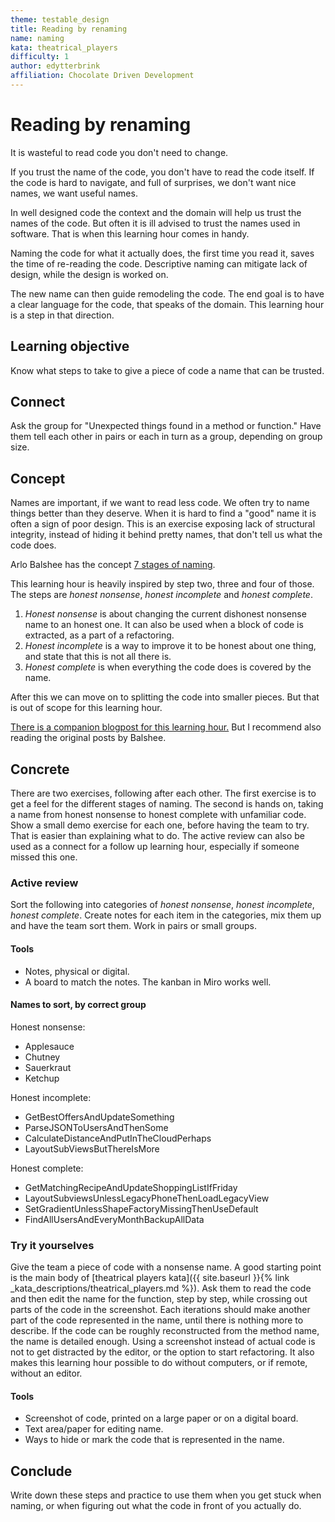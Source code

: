 ```yaml
---
theme: testable_design
title: Reading by renaming
name: naming
kata: theatrical_players
difficulty: 1
author: edytterbrink
affiliation: Chocolate Driven Development
---
```


# Reading by renaming

It is wasteful to read code you don't need to change.

If you trust the name of the code, you don't have to read the code itself.
If the code is hard to navigate, and full of surprises,
we don't want nice names, we want useful names.

In well designed code the context and the domain will help us trust the names of the code.
But often it is ill advised to trust the names used in software.
That is when this learning hour comes in handy.


Naming the code for what it actually does, 
the first time you read it, 
saves the time of re-reading the code.
Descriptive naming can mitigate lack of design,
while the design is worked on.


The new name can then guide remodeling the code.
The end goal is to have a clear language for the code, that speaks of the domain.
This learning hour is a step in that direction. 

## Learning objective
Know what steps to take to give a piece of code a name that can be trusted.

## Connect

Ask the group for "Unexpected things found in a method or function."
Have them tell each other in pairs or each in turn as a group, depending on group size. 


## Concept
Names are important, if we want to read less code. 
We often try to name things better than they deserve. 
When it is hard to find a "good" name it is often a sign of poor design.
This is an exercise exposing lack of structural integrity,
instead of hiding it behind pretty names, that don't tell us what the code does.

Arlo Balshee has the concept
[7 stages of naming]( https://www.digdeeproots.com/articles/c/series/).

This learning hour is heavily inspired by step two, three and four of those.
The steps are *honest nonsense*, *honest incomplete* and *honest complete*.


1. *Honest nonsense* is about changing the current dishonest nonsense name to an honest one.
It can also be used when a block of code is extracted, as a part of a refactoring.
2. *Honest incomplete* is a way to improve it to be honest about one thing, 
and state that this is not all there is.
3. *Honest complete* is when everything the code does is covered by the name.

After this we can move on to splitting the code into smaller pieces.
But that is out of scope for this learning hour.

[There is a companion blogpost for this learning hour.](https://www.chocolatedrivendevelopment.com/2022/10/10/whats-in-a-name/)
But I recommend also reading the original posts by Balshee.

## Concrete
There are two exercises, following after each other.
The first exercise is to get a feel for the different stages of naming.
The second is hands on, taking a name from honest nonsense to honest complete with unfamiliar code.
Show a small demo exercise for each one, before having the team to try.
That is easier than explaining what to do.
The active review can also be used as a connect for a follow up learning hour, 
especially if someone missed this one.

### Active review
Sort the following into categories of *honest nonsense*, *honest incomplete*, *honest complete*.
Create notes for each item in the categories, mix them up and have the team sort them.
Work in pairs or small groups. 

#### Tools
- Notes, physical or digital.
- A board to match the notes. The kanban in Miro works well.

#### Names to sort, by correct group
Honest nonsense:
- Applesauce
- Chutney 
- Sauerkraut 
- Ketchup

Honest incomplete:
- GetBestOffersAndUpdateSomething
- ParseJSONToUsersAndThenSome
- CalculateDistanceAndPutInTheCloudPerhaps
- LayoutSubViewsButThereIsMore

Honest complete:
- GetMatchingRecipeAndUpdateShoppingListIfFriday
- LayoutSubviewsUnlessLegacyPhoneThenLoadLegacyView
- SetGradientUnlessShapeFactoryMissingThenUseDefault
- FindAllUsersAndEveryMonthBackupAllData

### Try it yourselves  
Give the team a piece of code with a nonsense name. 
A good starting point is the main body of 
[theatrical players kata]({{ site.baseurl }}{% link _kata_descriptions/theatrical_players.md %}). 
Ask them to read the code and then edit the name for the function,
step by step, while crossing out parts of the code in the screenshot.
Each iterations should make another part of the code represented in the name,
until there is nothing more to describe. 
If the code can be roughly reconstructed from the method name, the name is detailed enough.
Using a screenshot instead of actual code is not to get distracted by the editor,
or the option to start refactoring. 
It also makes this learning hour possible to do without computers, 
or if remote, without an editor.


#### Tools
- Screenshot of code, printed on a large paper or on a digital board.
- Text area/paper for editing name.
- Ways to hide or mark the code that is represented in the name.


## Conclude
Write down these steps and practice to use them when you get stuck when naming,
or when figuring out what the code in front of you actually do. 
